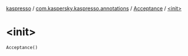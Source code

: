 [kaspresso](../../index.md) / [com.kaspersky.kaspresso.annotations](../index.md) / [Acceptance](index.md) / [&lt;init&gt;](./-init-.md)

# &lt;init&gt;

`Acceptance()`